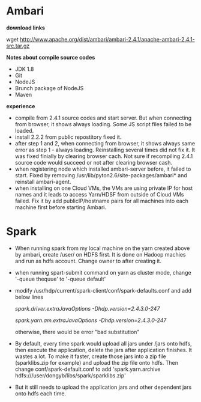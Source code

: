 # Ambari
**download links**

wget http://www.apache.org/dist/ambari/ambari-2.4.1/apache-ambari-2.4.1-src.tar.gz

**Notes about compile source codes**
* JDK 1.8
* Git
* NodeJS
* Brunch package of NodeJS
* Maven

**experience** 
* compile from 2.4.1 source codes and start server. But when connecting from browser, it shows always loading. Some JS script files failed to be loaded. 
* install 2.2.2 from public repostitory fixed it. 
* after step 1 and 2, when connecting from browser, it shows always same error as step 1 - always loading. Reinstalling  several times did not fix it. It was fixed finially by clearing browser cach. Not sure if recompiling 2.4.1 source code would succeed or not after clearing browser cash. 
* when registering node which installed ambari-server before, it failed to start. Fixed by removing /usr/lib/pyton2.6/site-packages/ambari\* and reinstall ambari-agent. 
* when installing on one Cloud VMs, the VMs are using private IP for host names and it leads to access Yarn/HDSF from outside of Cloud VMs failed. Fix it by add publicIP/hostname pairs for all machines into each machine first before starting Ambari.

# Spark
* When running spark from my local machine on the yarn created above by ambari, create /user/<username> on HDFS first. It is done on Hadoop machies and run as hdfs account. Change owner to <username> after creating it.
* when running spart-submit command on yarn as cluster mode, change '-queue thequue' to '-queue default'
* modify /usr/hdp/current/spark-client/conf/spark-defaults.conf and add below lines 

   *spark.driver.extraJavaOptions   -Dhdp.version=2.4.3.0-247* 
   
   *spark.yarn.am.extraJavaOptions 	-Dhdp.version=2.4.3.0-247* 
   
   otherwise, there would be error "bad substitution"
   
 * By default, every time spark would upload all jars under <sparkhome>/jars onto hdfs, then execute the application, delete the jars after application finishes. It wastes a lot. To make it faster, create those jars into a zip file (sparklibs.zip for example) and upload the zip file onto hdfs. Then change conf/spark-default.conf to add 'spark.yarn.archive                 hdfs:///user/dongyb/libs/spark/sparklibs.zip'
 * But it still needs to upload the application jars and other dependent jars onto hdfs each time.

